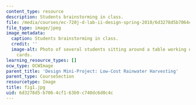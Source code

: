 ```yaml
---
content_type: resource
description: Students brainstorming in class.
file: /media/courses/ec-720j-d-lab-ii-design-spring-2010/6d3278d5b7064cf163b9c740dc6d0c4c_fig1.jpg
file_type: image/jpeg
image_metadata:
  caption: Students brainstorming in class.
  credit: ''
  image-alt: Photo of several students sitting around a table working on small paper
    cards.
learning_resource_types: []
ocw_type: OCWImage
parent_title: 'Design Mini-Project: Low-Cost Rainwater Harvesting'
parent_type: CourseSection
resourcetype: Image
title: fig1.jpg
uid: 6d3278d5-b706-4cf1-63b9-c740dc6d0c4c
---
```

